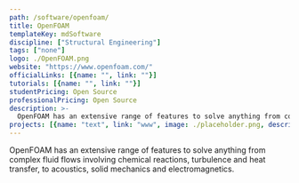 ```yaml
---
path: /software/openfoam/
title: OpenFOAM
templateKey: mdSoftware
discipline: ["Structural Engineering"]
tags: ["none"]
logo: ./OpenFOAM.png
website: "https://www.openfoam.com/"
officialLinks: [{name: "", link: ""}]
tutorials: [{name: "", link: ""}]
studentPricing: Open Source
professionalPricing: Open Source
description: >-
  OpenFOAM has an extensive range of features to solve anything from complex fluid flows involving chemical reactions, turbulence and heat transfer, to acoustics, solid mechanics and electromagnetics.
projects: [{name: "text", link: "www", image: ./placeholder.png, description: "blah blah"}]
---
```


OpenFOAM has an extensive range of features to solve anything from complex fluid flows involving chemical reactions, turbulence and heat transfer, to acoustics, solid mechanics and electromagnetics.
